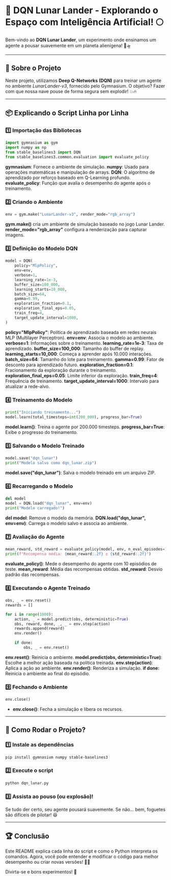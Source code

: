 # 🚀 DQN Lunar Lander - Explorando o Espaço com Inteligência Artificial! 🌕

Bem-vindo ao **DQN Lunar Lander**, um experimento onde ensinamos um agente a pousar suavemente em um planeta alienígena! 🌌🛸

---

## 🤖 Sobre o Projeto

Neste projeto, utilizamos **Deep Q-Networks (DQN)** para treinar um agente no ambiente *LunarLander-v3*, fornecido pelo Gymnasium. O objetivo? Fazer com que nossa nave pouse de forma segura sem explodir! 💥🔥

---

## 📦 Explicando o Script Linha por Linha

### 1️⃣ Importação das Bibliotecas
```python
import gymnasium as gym
import numpy as np
from stable_baselines3 import DQN
from stable_baselines3.common.evaluation import evaluate_policy
```
**gymnasium**: Fornece o ambiente de simulação.
**numpy**: Usado para operações matemáticas e manipulação de arrays.
**DQN**: O algoritmo de aprendizado por reforço baseado em Q-Learning profundo.
**evaluate_policy**: Função que avalia o desempenho do agente após o treinamento.

### 2️⃣ Criando o Ambiente
```python
env = gym.make("LunarLander-v3", render_mode="rgb_array")
```
**gym.make()** cria um ambiente de simulação baseado no jogo Lunar Lander.
**render_mode="rgb_array"** configura a renderização para capturar imagens.

### 3️⃣ Definição do Modelo DQN
```python
model = DQN(
    policy="MlpPolicy",
    env=env,
    verbose=1,
    learning_rate=1e-3,
    buffer_size=100_000,
    learning_starts=10_000,
    batch_size=64,
    gamma=0.99,
    exploration_fraction=0.1,
    exploration_final_eps=0.05,
    train_freq=4,
    target_update_interval=1000,
)
```
 **policy="MlpPolicy"**: Política de aprendizado baseada em redes neurais MLP (Multilayer Perceptron).
**env=env**: Associa o modelo ao ambiente.
**verbose=1**: Informações sobre o treinamento.
**learning_rate=1e-3**: Taxa de aprendizado.
**buffer_size=100_000**: Tamanho do buffer de replay.
**learning_starts=10_000**: Começa a aprender após 10.000 interações.
**batch_size=64**: Tamanho do lote para treinamento.
**gamma=0.99**: Fator de desconto para aprendizado futuro.
**exploration_fraction=0.1**: Fracionamento da exploração durante o treinamento.
**exploration_final_eps=0.05**: Limite inferior da exploração.
**train_freq=4**: Frequência de treinamento.
**target_update_interval=1000**: Intervalo para atualizar a rede-alvo.

### 4️⃣ Treinamento do Modelo
```python
print("Iniciando treinamento...")
model.learn(total_timesteps=int(200_000), progress_bar=True)
```
**model.learn()**: Treina o agente por 200.000 timesteps.
**progress_bar=True**: Exibe o progresso do treinamento.

### 5️⃣ Salvando o Modelo Treinado
```python
model.save("dqn_lunar")
print("Modelo salvo como dqn_lunar.zip")
```
**model.save("dqn_lunar")**: Salva o modelo treinado em um arquivo ZIP.

### 6️⃣ Recarregando o Modelo
```python
del model
model = DQN.load("dqn_lunar", env=env)
print("Modelo carregado!")
```
**del model**: Remove o modelo da memória.
**DQN.load("dqn_lunar", env=env)**: Carrega o modelo salvo e associa ao ambiente.

### 7️⃣ Avaliação do Agente
```python
mean_reward, std_reward = evaluate_policy(model, env, n_eval_episodes=10)
print(f"Recompensa média: {mean_reward:.2f} ± {std_reward:.2f}")
```
**evaluate_policy()**: Mede o desempenho do agente com 10 episódios de teste.
 **mean_reward**: Média das recompensas obtidas.
**std_reward**: Desvio padrão das recompensas.

### 8️⃣ Executando o Agente Treinado
```python
obs, _ = env.reset()
rewards = []

for i in range(1000):
    action, _ = model.predict(obs, deterministic=True)
    obs, reward, done, _, _ = env.step(action)
    rewards.append(reward)
    env.render()
    
    if done:
        obs, _ = env.reset()
```
**env.reset()**: Reinicia o ambiente.
**model.predict(obs, deterministic=True)**: Escolhe a melhor ação baseada na política treinada.
**env.step(action)**: Aplica a ação ao ambiente.
**env.render()**: Renderiza a simulação.
**if done:** Reinicia o ambiente ao final do episódio.

### 9️⃣ Fechando o Ambiente
```python
env.close()
```
- **env.close()**: Fecha a simulação e libera os recursos.

---

## 🚀 Como Rodar o Projeto?

### 1️⃣ Instale as dependências
```bash
pip install gymnasium numpy stable-baselines3
```

### 2️⃣ Execute o script
```bash
python dqn_lunar.py
```

### 3️⃣ Assista ao pouso (ou explosão)!
Se tudo der certo, seu agente pousará suavemente. Se não... bem, foguetes são difíceis de pilotar! 😆

---

## 🏆 Conclusão
Este README explica cada linha do script e como o Python interpreta os comandos. Agora, você pode entender e modificar o código para melhor desempenho ou criar novas versões! 🚀😃

Divirta-se e bons experimentos! 🧪

